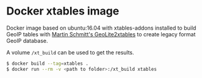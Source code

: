 # Docker xtables image

Docker image based on ubuntu:16.04 with xtables-addons installed to build GeoIP tables with [Martin Schmitt's GeoLite2xtables][1] to create legacy format GeoIP database.

A volume `/xt_build` can be used to get the results.

```bash
$ docker build --tag=xtables .
$ docker run --rm -v <path to folder>:/xt_build xtables
```

[1]: https://github.com/mschmitt/GeoLite2xtables